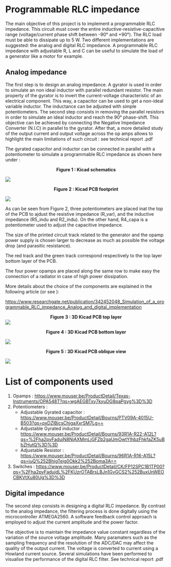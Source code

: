 # Programmable RLC impedance

The main objective of this project is to implement a programmable RLC impedance. This circuit must cover the entire inductive-resistive-capacitive range (voltage/current phase shift between -90° and +90°). The RLC load must be able to dissipate up to 5 W. Two different implementations are suggested: the analog and digital RLC impedance. A programmable RLC impedance with adjustable R, L and C can be useful to simulate the load of a generator like a motor for example. 

## Analog impedance

The first step is to design an analog impedance. A gyrator is used in order to simulate an non ideal inductor with parallel redundant resistor. The main property of the gyrator is to invert the current-voltage characteristic of an electrical component. This way, a capacitor can be used to get a non-ideal variable inductor. The inductance can be adjusted with simple potentiometers. The second step consists in removing the parallel resistors in order to simulate an ideal inductor and reach the 90° phase-shift. This objective can be achieved by connecting the Negative Impedance Converter (N.I.C) in parallel to the gyrator. After that, a more detailed study of the output current and output voltage across the op amps allows to highlight the main limitations of such circuit : see technical report .pdf

The gyrated capacitor and inductor can be connected in parallel with a potentiometer to simulate a programmable RLC impedance as shown here under : 

**<center>Figure 1 : Kicad schematics</center>**

![](https://i.imgur.com/GZ9SwLi.png)

**<center>Figure 2 : Kicad PCB footprint </center>**

![](https://i.imgur.com/HE5GcLt.jpg)

As can be seen from Figure 2, three potentiometers are placed inat the top of the PCB to ajdust the resistive impedance (R_var), and the inductive impedance (R5_indu and R2_indu). On the other hand, R4_capa is a potentiometer used to adjust the capacitive impedance.

The size of the printed circuit track related to the generator and the opamp power supply is chosen larger to decrease as much as possible the voltage drop (and parasitic resistance).

The red track and the green track correspond respectively to the top layer bottom layer of the PCB.

The four power opamps are placed along the same row to make easy the connection of a radiator in case of high power dissipation.

More details about the choice of the components are explained in the following article (or see ): 

https://www.researchgate.net/publication/342452048_Simulation_of_a_programmable_RLC_impedance_Analog_and_digital_implementation



**<center>Figure 3 : 3D Kicad PCB top layer </center>**
![](https://i.imgur.com/4cfNkyJ.png)

**<center>Figure 4 : 3D Kicad PCB bottom layer </center>**

![](https://i.imgur.com/0ZAeTpo.png)

**<center>Figure 5 : 3D Kicad PCB oblique view </center>**

![](https://i.imgur.com/XcMsIQz.png)

# List of components used

1. Opamps : https://www.mouser.be/ProductDetail/Texas-Instruments/OPA548T?qs=wgAEGBTxy7kyuDG8paPgyg%3D%3D
2. Potentiometers : 
    - Adjustable Gyrated capacitor : https://www.mouser.be/ProductDetail/Bourns/PTV09A-4015U-B503?qs=pxDZlBjcsChjgaXxrSM7Lg==
    - Adjustable Gyrated inductor : https://www.mouser.be/ProductDetail/Bourns/93R1A-R22-A12L?qs=%2Fha2pyFadujN8NjAXMmLjGFZb2gaUmOwtYIhbzFhkfaZK5uBbZHutQ%3D%3D
    - Adjustable Resistor : https://www.mouser.be/ProductDetail/Bourns/96R1A-R16-A15L?qs=iuQ%252BhjgTeig0Okk2%252Boma3A==
3. Switches : https://www.mouser.be/ProductDetail/CK/FP12SPC1B1TP00?qs=%2Fha2pyFadujdL%2FKUzrOTABrsLBJn1GvGCS2%252BuxUnWEOCBKVtXu80Ug%3D%3D
## Digital impedance

The second step consists in designing a digital RLC impedance. By contrast to the analog impedance, the filtering process is done digitally using the microcontroller ATMEGA2560. A software feedback control approach is employed to adjust the current amplitude and the power factor. 

The objective is to maintain the impedance value constant regardless of the variation of the source voltage amplitude. Many paramaters such as the sampling frequency and the resolution of the ADC/DAC may affect the quality of the output current. The voltage is converted to current using a Howland current source. Several simulations have been performed to visualise the performance of the digital RLC filter. See technical report .pdf


